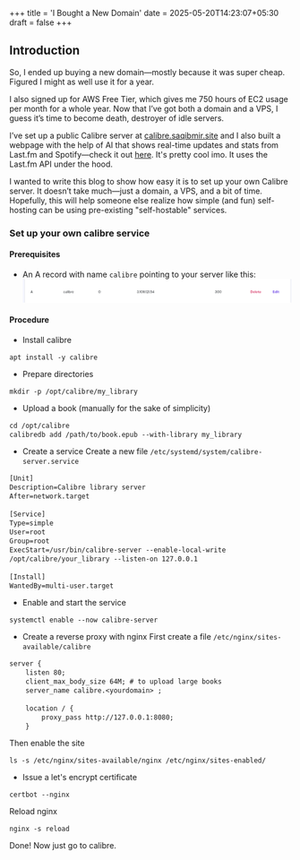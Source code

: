 +++
title = 'I Bought a New Domain'
date = 2025-05-20T14:23:07+05:30
draft = false
+++
## Introduction
So, I ended up buying a new domain—mostly because it was super cheap. Figured I might as well use it for a year.

I also signed up for AWS Free Tier, which gives me 750 hours of EC2 usage per month for a whole year. Now that I’ve got both a domain and a VPS, I guess it’s time to become death, destroyer of idle servers.

I’ve set up a public Calibre server at [calibre.saqibmir.site](https://calibre.saqibmir.site)  and I also built a webpage with the help of AI that shows real-time updates and stats from Last.fm and Spotify—check it out [here](https://saqibmir.site/about/lastfm-stats.html). It's pretty cool imo.  It uses the Last.fm API under the hood.

I wanted to write this blog to show how easy it is to set up your own Calibre server. It doesn’t take much—just a domain, a VPS, and a bit of time. Hopefully, this will help someone else realize how simple (and fun) self-hosting can be using pre-existing "self-hostable" services.

### Set up your own calibre service

#### Prerequisites
- An A record with name ```calibre``` pointing to your server like this:
![](calibre.png)


#### Procedure
- Install calibre

```shell
apt install -y calibre
```

- Prepare directories
```shell
mkdir -p /opt/calibre/my_library
```
- Upload a book (manually for the sake of simplicity)
```shell
cd /opt/calibre
calibredb add /path/to/book.epub --with-library my_library
```
- Create a service
Create a new file ```/etc/systemd/system/calibre-server.service``` 
```shell
[Unit]
Description=Calibre library server
After=network.target

[Service]
Type=simple
User=root
Group=root
ExecStart=/usr/bin/calibre-server --enable-local-write /opt/calibre/your_library --listen-on 127.0.0.1

[Install]
WantedBy=multi-user.target
```

- Enable and start the service
```shell
systemctl enable --now calibre-server
```

- Create a reverse proxy with nginx
First create a file ```/etc/nginx/sites-available/calibre```
```shell
server {
    listen 80;
    client_max_body_size 64M; # to upload large books
    server_name calibre.<yourdomain> ;

    location / {
        proxy_pass http://127.0.0.1:8080;
    }
```
Then enable the site
```shell
ls -s /etc/nginx/sites-available/nginx /etc/nginx/sites-enabled/
```

- Issue a let's encrypt certificate
```shell
certbot --nginx
```

Reload nginx
```shell
nginx -s reload
```
Done! Now just go to calibre.<yourdomain>
